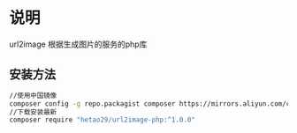 # 说明

url2image 根据生成图片的服务的php库

## 安装方法

```bash
//使用中国镜像
composer config -g repo.packagist composer https://mirrors.aliyun.com/composer/
//下载安装最新
composer require "hetao29/url2image-php:^1.0.0"
```
